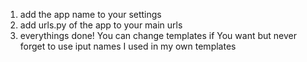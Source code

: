 1. add the app name to your settings
2. add urls.py of the app to your main urls
3. everythings done!
You can change templates if You want but never forget to use iput names I used in my own templates